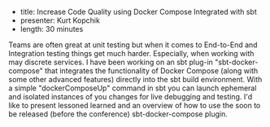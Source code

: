* title: Increase Code Quality using Docker Compose Integrated with sbt
* presenter: Kurt Kopchik
* length: 30 minutes

Teams are often great at unit testing but when it comes to End-to-End and Integration testing things get much harder. Especially, when working with may discrete services. I have been working on an sbt plug-in "sbt-docker-compose" that integrates the functionality of Docker Compose (along with some other advanced features) directly into the sbt build environment. With a simple "dockerComposeUp" command in sbt you can launch ephemeral and isolated instances of you changes for live debugging and testing. I'd like to present lessoned learned and an overview of how to use the soon to be released (before the conference) sbt-docker-compose plugin.